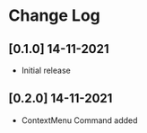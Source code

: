 # Change Log
## [0.1.0] 14-11-2021

- Initial release

## [0.2.0] 14-11-2021

- ContextMenu Command added